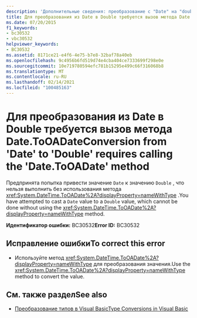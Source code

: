 ```yaml
---
description: 'Дополнительные сведения: преобразование с "Date" на "double" требует вызова метода "Date. ToOADate"'
title: Для преобразования из Date в Double требуется вызов метода Date.ToOADate
ms.date: 07/20/2015
f1_keywords:
- bc30532
- vbc30532
helpviewer_keywords:
- BC30532
ms.assetid: 8171ce21-e4f6-4e75-b7e8-32baf78a40eb
ms.openlocfilehash: 9c4956b6fd519d74e4cba404ce7333699f298e0e
ms.sourcegitcommit: 10e719780594efc781b15295e499c66f316068b8
ms.translationtype: MT
ms.contentlocale: ru-RU
ms.lasthandoff: 02/14/2021
ms.locfileid: "100485163"
---
```

# <a name="conversion-from-date-to-double-requires-calling-the-datetooadate-method"></a><span data-ttu-id="0e185-103">Для преобразования из Date в Double требуется вызов метода Date.ToOADate</span><span class="sxs-lookup"><span data-stu-id="0e185-103">Conversion from 'Date' to 'Double' requires calling the 'Date.ToOADate' method</span></span>

<span data-ttu-id="0e185-104">Предпринята попытка привести значение `Date` к значению `Double` , что нельзя выполнить без использования метода <xref:System.DateTime.ToOADate%2A?displayProperty=nameWithType> .</span><span class="sxs-lookup"><span data-stu-id="0e185-104">You have attempted to cast a `Date` value to a `Double` value, which cannot be done without using the <xref:System.DateTime.ToOADate%2A?displayProperty=nameWithType> method.</span></span>  
  
 <span data-ttu-id="0e185-105">**Идентификатор ошибки:** BC30532</span><span class="sxs-lookup"><span data-stu-id="0e185-105">**Error ID:** BC30532</span></span>  
  
## <a name="to-correct-this-error"></a><span data-ttu-id="0e185-106">Исправление ошибки</span><span class="sxs-lookup"><span data-stu-id="0e185-106">To correct this error</span></span>  
  
- <span data-ttu-id="0e185-107">Используйте метод <xref:System.DateTime.ToOADate%2A?displayProperty=nameWithType> для преобразования значения.</span><span class="sxs-lookup"><span data-stu-id="0e185-107">Use the <xref:System.DateTime.ToOADate%2A?displayProperty=nameWithType> method to convert the value.</span></span>  
  
## <a name="see-also"></a><span data-ttu-id="0e185-108">См. также раздел</span><span class="sxs-lookup"><span data-stu-id="0e185-108">See also</span></span>

- [<span data-ttu-id="0e185-109">Преобразование типов в Visual Basic</span><span class="sxs-lookup"><span data-stu-id="0e185-109">Type Conversions in Visual Basic</span></span>](../programming-guide/language-features/data-types/type-conversions.md)
